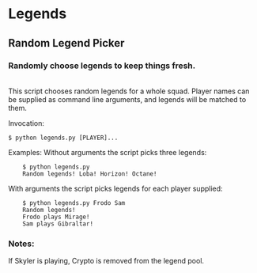 # Legends

## Random Legend Picker

### Randomly choose legends to keep things fresh.
<br/>
This script chooses random legends for a whole squad. Player names can be
supplied as command line arguments, and legends will be matched to them.

Invocation:

    $ python legends.py [PLAYER]...

Examples:
    Without arguments the script picks three legends:

        $ python legends.py
        Random legends! Loba! Horizon! Octane!
        
With arguments the script picks legends for each player supplied:

        $ python legends.py Frodo Sam
        Random legends!
        Frodo plays Mirage!
        Sam plays Gibraltar!

### Notes:
If Skyler is playing, Crypto is removed from the legend pool. 
